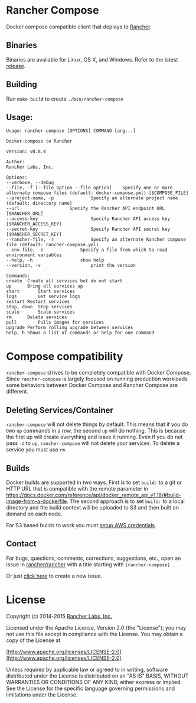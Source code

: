 # Rancher Compose

Docker compose compatible client that deploys to [Rancher](https://github.com/rancher/rancher).

## Binaries

Binaries are available for Linux, OS X, and Windows. Refer to the latest [release](https://github.com/rancher/rancher-compose/releases).

## Building
Run `make build` to create `./bin/rancher-compose`

## Usage:

```
Usage: rancher-compose [OPTIONS] COMMAND [arg...]

Docker-compose to Rancher

Version: v0.8.4

Author:
Rancher Labs, Inc.

Options:
--verbose, --debug				
--file, -f [--file option --file option]	Specify one or more alternate compose files (default: docker-compose.yml) [$COMPOSE_FILE]
--project-name, -p 				Specify an alternate project name (default: directory name)
--url 					Specify the Rancher API endpoint URL [$RANCHER_URL]
--access-key 					Specify Rancher API access key [$RANCHER_ACCESS_KEY]
--secret-key 					Specify Rancher API secret key [$RANCHER_SECRET_KEY]
--rancher-file, -r 				Specify an alternate Rancher compose file (default: rancher-compose.yml)
--env-file, -e 				Specify a file from which to read environment variables
--help, -h					show help
--version, -v					print the version

Commands:
create	Create all services but do not start
up		Bring all services up
start		Start services
logs		Get service logs
restart	Restart services
stop, down	Stop services
scale		Scale services
rm		Delete services
pull		Pulls images for services
upgrade	Perform rolling upgrade between services
help, h	Shows a list of commands or help for one command
```

# Compose compatibility

`rancher-compose` strives to be completely compatible with Docker Compose.  Since `rancher-compose` is largely focused
on running production workloads some behaviors between Docker Compose and Rancher Compose are different.

## Deleting Services/Container

`rancher-compose` will not delete things by default.  This means that if you do two `up` commands in a row, the second `up` will
do nothing.  This is because the first up will create everything and leave it running.  Even if you do not pass `-d` to `up`,
`rancher-compose` will not delete your services.  To delete a service you must use `rm`.

## Builds

Docker builds are supported in two ways.  First is to set `build:` to a git or HTTP URL that is compatible with the remote parameter in https://docs.docker.com/reference/api/docker_remote_api_v1.18/#build-image-from-a-dockerfile.  The second approach is to set `build:` to a local directory and the build context will be uploaded to S3 and then built on demand on each node.

For S3 based builds to work you must [setup AWS credentials](https://github.com/aws/aws-sdk-go/#configuring-credentials).


## Contact
For bugs, questions, comments, corrections, suggestions, etc., open an issue in
 [rancher/rancher](//github.com/rancher/rancher/issues) with a title starting with `[rancher-compose] `.

Or just [click here](//github.com/rancher/rancher/issues/new?title=%5Brancher-compose%5D%20) to create a new issue.

# License
Copyright (c) 2014-2015 [Rancher Labs, Inc.](http://rancher.com)

Licensed under the Apache License, Version 2.0 (the "License");
you may not use this file except in compliance with the License.
You may obtain a copy of the License at

[http://www.apache.org/licenses/LICENSE-2.0](http://www.apache.org/licenses/LICENSE-2.0)

Unless required by applicable law or agreed to in writing, software
distributed under the License is distributed on an "AS IS" BASIS,
WITHOUT WARRANTIES OR CONDITIONS OF ANY KIND, either express or implied.
See the License for the specific language governing permissions and
limitations under the License.

